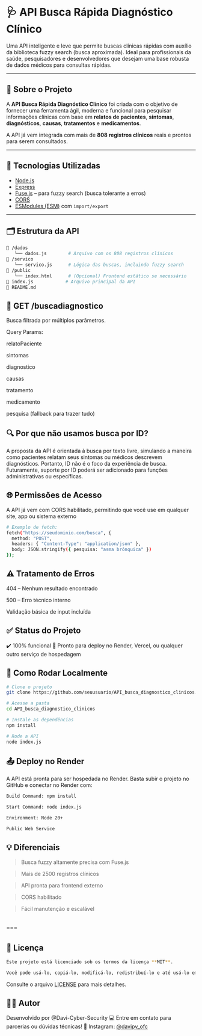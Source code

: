 # 🩺 API Busca Rápida Diagnóstico Clínico

Uma API inteligente e leve que permite buscas clínicas rápidas com auxílio da biblioteca fuzzy search (busca aproximada). Ideal para profissionais da saúde, pesquisadores e desenvolvedores que desejam uma base robusta de dados médicos para consultas rápidas.

---

## 🚀 Sobre o Projeto

A **API Busca Rápida Diagnóstico Clínico** foi criada com o objetivo de fornecer uma ferramenta ágil, moderna e funcional para pesquisar informações clínicas com base em **relatos de pacientes**, **sintomas**, **diagnósticos**, **causas**, **tratamentos** e **medicamentos**.

A API já vem integrada com mais de **808 registros clínicos** reais e prontos para serem consultados.

---

## 🧠 Tecnologias Utilizadas

- [Node.js](https://nodejs.org/)
- [Express](https://expressjs.com/)
- [Fuse.js](https://fusejs.io/) – para fuzzy search (busca tolerante a erros)
- [CORS](https://developer.mozilla.org/pt-BR/docs/Web/HTTP/CORS)
- [ESModules (ESM)](https://developer.mozilla.org/pt-BR/docs/Web/JavaScript/Guide/Modules) com `import/export`

---

## 🗂️ Estrutura da API

```bash
📁 /dados
   └── dados.js        # Arquivo com os 808 registros clínicos
📁 /servico
   └── servico.js      # Lógica das buscas, incluindo fuzzy search
📁 /public
   └── index.html      # (Opcional) Frontend estático se necessário
📄 index.js            # Arquivo principal da API
📄 README.md
```

## 📑 GET /buscadiagnostico
Busca filtrada por múltiplos parâmetros.

Query Params:

relatoPaciente

sintomas

diagnostico

causas

tratamento

medicamento

pesquisa (fallback para trazer tudo)

## 🔍 Por que não usamos busca por ID?
A proposta da API é orientada à busca por texto livre, simulando a maneira como pacientes relatam seus sintomas ou médicos descrevem diagnósticos. Portanto, ID não é o foco da experiência de busca. Futuramente, suporte por ID poderá ser adicionado para funções administrativas ou específicas.

## 🌐 Permissões de Acesso
A API já vem com CORS habilitado, permitindo que você use em qualquer site, app ou sistema externo
```bash
# Exemplo de fetch:
fetch("https://seudominio.com/busca", {
  method: "POST",
  headers: { "Content-Type": "application/json" },
  body: JSON.stringify({ pesquisa: "asma brônquica" })
});
```

## ⚠️ Tratamento de Erros
404 – Nenhum resultado encontrado

500 – Erro técnico interno

Validação básica de input incluída

## ✅ Status do Projeto
✔️ 100% funcional
📡 Pronto para deploy no Render, Vercel, ou qualquer outro serviço de hospedagem

## 🧭 Como Rodar Localmente
```bash
# Clone o projeto
git clone https://github.com/seuusuario/API_busca_diagnostico_clinicos.git

# Acesse a pasta
cd API_busca_diagnostico_clinicos

# Instale as dependências
npm install

# Rode a API
node index.js
```

## 📤 Deploy no Render
A API está pronta para ser hospedada no Render. Basta subir o projeto no GitHub e conectar no Render com:
```bash
Build Command: npm install

Start Command: node index.js

Environment: Node 20+

Public Web Service
```

## 💡 Diferenciais
> Busca fuzzy altamente precisa com Fuse.js

> Mais de 2500 registros clínicos

> API pronta para frontend externo

> CORS habilitado

> Fácil manutenção e escalável


## ---

## 📝 Licença

```bash
Este projeto está licenciado sob os termos da licença **MIT**.

Você pode usá-lo, copiá-lo, modificá-lo, redistribuí-lo e até usá-lo em projetos comerciais, **desde que mantenha o aviso de copyright original**.
```

Consulte o arquivo [LICENSE](./LICENSE) para mais detalhes.


## 👨‍💻 Autor
Desenvolvido por @Davi-Cyber-Security 💻
Entre em contato para parcerias ou dúvidas técnicas!
📸 Instagram: [@davipv_ofc](https://www.instagram.com/davipv_ofc/)

